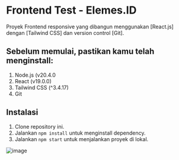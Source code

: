 # Frontend Test - Elemes.ID
Proyek Frontend responsive yang dibangun menggunakan [React.js] dengan [Tailwind CSS] dan version control [Git].

## Sebelum memulai, pastikan kamu telah menginstall:
1. Node.js (v20.4.0
2. React (v19.0.0)
3. Tailwind CSS (^3.4.17)
4. Git
   
## Instalasi
1. Clone repository ini.
2. Jalankan `npm install` untuk menginstall dependency.
3. Jalankan `npm start` untuk menjalankan proyek di lokal.

![image](https://github.com/user-attachments/assets/09580559-85ea-43c7-863b-351d128f875b)
